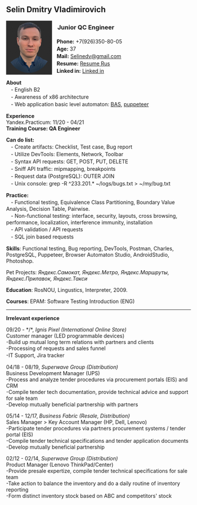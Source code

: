 
## Selin Dmitry Vladimirovich 

<img src="https://raw.githubusercontent.com/Selinedv/selinedv.github.io/main/smallphoto.jpg" align="left" alt="image" width="125" />  <cut/>

### ㅤ**Junior QC Engineer** 
ㅤ**Phone:** +7(926)350-80-05<br clear="side"/>
ㅤ**Age:** 37 <br clear="side"/>
ㅤ**Mail:** Selinedv@gmail.com <br clear="side"/>
ㅤ**Resume:** [Resume Rus](https://github.com/Selinedv/selinedv.github.io/raw/main/Selin%20QC%20trainee.pdf "Download 500KB pdf file") <br clear="side"/>
ㅤ**Linked in:** [Linked in](https://linkedin.com/in/dmitry-selin-a71085211 "You need VPN for that") <br clear="side"/>

**About** <br clear="side"/>
ㅤ- English B2 <br clear="side"/>
ㅤ- Awareness of x86 architecture <br clear="side"/>
ㅤ- Web application basic level automaton: [BAS](https://youtu.be/4l94BWbky_o), [puppeteer](https://youtu.be/hSY4BcvlmOI "Tiny U-tube video of how to autoupdate CV on hh.ru")ㅤ

**Experience** <br clear="side"/>
Yandex.Practicum: 11/20 - 04/21  <br clear="side"/>
**Training Course: QA Engineer** <br clear="side"/>

**Can do list:** <br clear="side"/>
ㅤ- Create artifacts: Checklist, Test case, Bug report <br clear="side"/>
ㅤ- Utilize DevTools: Elements, Network, Toolbar <br clear="side"/>
ㅤ- Syntax API requests: GET, POST, PUT, DELETE <br clear="side"/>
ㅤ- Sniff API traffic: mipmapping, breakpoints <br clear="side"/>
ㅤ- Request data (PostgreSQL): OUTER JOIN <br clear="side"/>
ㅤ- Unix console: grep -R ^233.201.* ~/logs/bugs.txt > ~/my/bug.txt <br clear="side"/>

**Practice:** <br clear="side"/>
ㅤ- Functional testing, Equivalence Class Partitioning, Boundary Value Analysis, Decision Table, Pairwise. <br clear="side"/>
ㅤ- Non-functional testing: interface, security, layouts, cross browsing, performance, localization, interference immunity, installation <br clear="side"/>
ㅤ- API validation / API requests <br clear="side"/>
ㅤ- SQL join based requests <br clear="side"/>

**Skills**: Functional testing, Bug reporting, DevTools, Postman, Charles, PostgreSQL, Puppeteer, Browser Automaton Studio, AndroidStudio, Photoshop.

Pet Projects: *Яндекс.Самокат, Яндекс.Метро, Яндекс.Маршруты, Яндекс.Прилавок, Яндекс.Такси*

**Education**: 
RosNOU, Lingustics, Interpreter, 2009.

**Courses**:
EPAM: Software Testing Introduction (ENG)

***

**Irrelevant experience**

09/20 - */\*, _Ignis Pixel (International Online Store)_  <br clear="side"/>
Customer manager (LED programmable devices)<br clear="side"/> 
-Build up mutual long term relations with partners and clients<br clear="side"/> 
-Processing of requests and sales funnel<br clear="side"/> 
-IT Support, Jira trackerㅤ<br clear="side"/> 

04/18 - 08/19, _Superwave Group (Distribution)_ <br clear="side"/>
Business Development Manager (UPS)<br clear="side"/>
-Process and analyze tender procedures via procurement portals (EIS) and CRM <br clear="side"/>
-Compile tender tech documentation, provide technical advice and support for sale team <br clear="side"/>
-Develop mutually beneficial partnership with partners<br clear="side"/>

05/14 - 12/17, _Business Fabric (Resale, Distribution)_ <br clear="side"/>
Sales Manager > Key Account Manager (HP, Dell, Lenovo) <br clear="side"/>
-Participate tender prоcedures via partners procurement systems / tender portal (EIS) <br clear="side"/>
-Compile tender technical specifications and tender application documents <br clear="side"/>
-Develop mutually beneficial partnership<br clear="side"/>

02/12 - 02/14, _Superwave Group (Distribution)_ <br clear="side"/>
Product Manager (Lenovo ThinkPad/Center) <br clear="side"/>
-Provide presale expertize, compile tender technical specifications for sale team <br clear="side"/>
-Take action to balance the inventory and do a daily routine of inventory reporting <br clear="side"/>
-Form distinct inventory stock based on ABC and competitors' stock <br clear="side"/>


